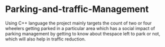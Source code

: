 # Parking-and-traffic-Management
Using C++ language the project mainly targets the count of two or four wheelers getting parked in a particular area which has a social impact of parking management by getting to know about thespace left to park or not, which will also help in traffic reduction. 
